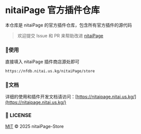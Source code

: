 # nitaiPage 官方插件仓库

本仓库是 nitaiPage 的官方插件仓库，包含所有官方插件的源代码

> 欢迎提交 Issue 和 PR 来帮助改进 [nitaiPage](https://github.com/nitai9h/nitaipage)

### 🚀使用

直接填入 nitaiPage 插件商店源处即可

```bash
https://nfdb.nitai.us.kg/nitaiPage/store
```

### 📖文档

详细的使用和插件开发文档请访问：[https://nitaipage.nitai.us.kg/](https://nitaipage.nitai.us.kg/)

### 📜 LICENSE

[MIT](./LICENSE) © 2025 nitaiPage-Store
